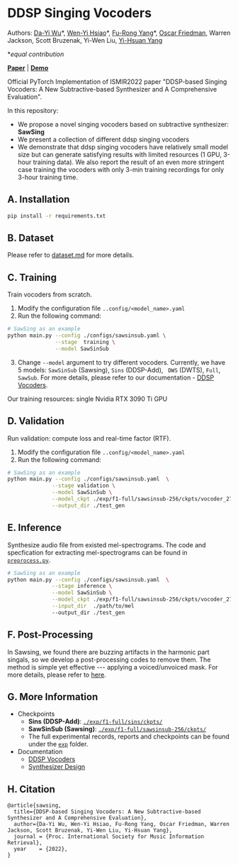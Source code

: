 # DDSP Singing Vocoders
Authors: [Da-Yi Wu](https://github.com/ericwudayi)\*, [Wen-Yi Hsiao](https://github.com/wayne391)\*, [Fu-Rong Yang](https://github.com/furongyang)\*, [Oscar Friedman](https://github.com/OscarFree), Warren Jackson, Scott Bruzenak, Yi-Wen Liu, [Yi-Hsuan Yang](https://github.com/affige)
 
 **equal contribution*
 
 
[**Paper**](https://arxiv.org/abs/2208.04756) | [**Demo**](https://ddspvocoder.github.io/ismir-demo/) 


Official PyTorch Implementation of ISMIR2022 paper "DDSP-based Singing Vocoders: A New Subtractive-based Synthesizer and A Comprehensive Evaluation".

In this repository:
* We propose a novel singing vocoders based on subtractive synthesizer: **SawSing**
* We present a collection of different ddsp singing vocoders
* We demonstrate that ddsp singing vocoders have relatively small model size but can generate satisfying results with limited resources (1 GPU, 3-hour training data). We also report the result of an even more stringent case training the vocoders with only 3-min training recordings for only 3-hour training time.

## A. Installation
```bash
pip install -r requirements.txt 
```
## B. Dataset
Please refer to [dataset.md](./docs/dataset.md) for more details.

## C. Training

Train vocoders from scratch. 
1. Modify the configuration file `..config/<model_name>.yaml`
2. Run the following command:
```bash
# SawSing as an example
python main.py --config ./configs/sawsinsub.yaml \
               --stage  training \
               --model SawSinSub
```
3. Change `--model` argument to try different vocoders. Currently, we have 5 models: `SawSinSub` (Sawsing), `Sins` (DDSP-Add), ` DWS` (DWTS), `Full`, ` SawSub`. For more details, please refer to our documentation - [DDSP Vocoders](./docs/ddsp_vocoders.md).

Our training resources: single Nvidia RTX 3090 Ti GPU

## D. Validation
Run validation: compute loss and real-time factor (RTF).

1. Modify the configuration file  `..config/<model_name>.yaml`
2. Run the following command:

```bash
# SawSing as an example
python main.py --config ./configs/sawsinsub.yaml  \
              --stage validation \
              --model SawSinSub \
              --model_ckpt ./exp/f1-full/sawsinsub-256/ckpts/vocoder_27740_70.0_params.pt \
              --output_dir ./test_gen
```
## E. Inference
Synthesize audio file from existed mel-spectrograms. The code and specfication for extracting mel-spectrograms can be found in [`preprocess.py`](./preprocess.py). 

```bash
# SawSing as an example
python main.py --config ./configs/sawsinsub.yaml  \
              --stage inference \
              --model SawSinSub \
              --model_ckpt ./exp/f1-full/sawsinsub-256/ckpts/vocoder_27740_70.0_params.pt \
              --input_dir  ./path/to/mel
              --output_dir ./test_gen
```

## F. Post-Processing
In Sawsing, we found there are buzzing artifacts in the harmonic part singals, so we develop a post-processing codes to remove them. The method is simple yet effective --- applying a voiced/unvoiced mask. For more details, please refer to [here](./postprocessing/).


## G. More Information
* Checkpoints
  * **Sins (DDSP-Add)**:  [`./exp/f1-full/sins/ckpts/`](./exp/f1-full/sins/ckpts/)
  * **SawSinSub (Sawsing)**:  [`./exp/f1-full/sawsinsub-256/ckpts/`](./exp/f1-full/sawsinsub-256/ckpts/)
  * The full experimental records, reports and checkpoints can be found under the [`exp`](./exp/) folder.
* Documentation
  * [DDSP Vocoders](./docs/ddsp_vocoders.md)
  * [Synthesizer Design](./docs/synth_demo.ipynb)

## H. Citation
```
@article{sawsing,
  title={DDSP-based Singing Vocoders: A New Subtractive-based Synthesizer and A Comprehensive Evaluation},
  author={Da-Yi Wu, Wen-Yi Hsiao, Fu-Rong Yang, Oscar Friedman, Warren Jackson, Scott Bruzenak, Yi-Wen Liu, Yi-Hsuan Yang},
  journal = {Proc. International Society for Music Information Retrieval},
  year    = {2022},
}
```



